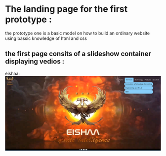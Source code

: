 # The landing page for the first prototype :

the prototype one is a basic model on how to build an ordinary website using bassic knowledge of html and css 

## the first page consits of a slideshow container displaying vedios :
eishaa: ![alt text](https://github.com/dhanwanthkumar/eishaa-prototype1/blob/master/images/landing.png "logo - eishaa communications")

